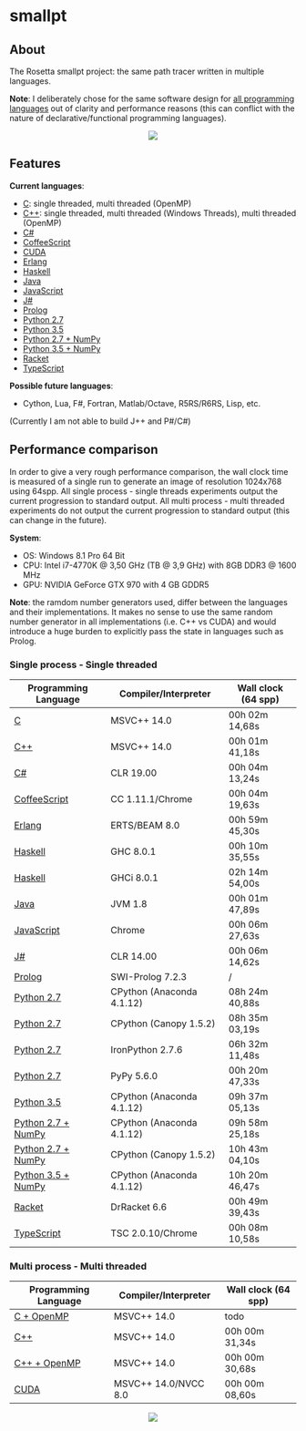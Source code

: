 # smallpt

## About
The Rosetta smallpt project: the same path tracer written in multiple languages.

**Note**: I deliberately chose for the same software design for [all programming languages](https://github.com/matt77hias/smallpt) out of clarity and performance reasons (this can conflict with the nature of declarative/functional programming languages).

<p align="center"><img src="res/image.png" ></p>

## Features
**Current languages**:

* [C](https://github.com/matt77hias/c-smallpt): single threaded, multi threaded (OpenMP)
* [C++](https://github.com/matt77hias/cpp-smallpt): single threaded, multi threaded (Windows Threads), multi threaded (OpenMP)
* [C#](https://github.com/matt77hias/cs-smallpt)
* [CoffeeScript](https://github.com/matt77hias/coffee-smallpt)
* [CUDA](https://github.com/matt77hias/cu-smallpt)
* [Erlang](https://github.com/matt77hias/erl-smallpt)
* [Haskell](https://github.com/matt77hias/hs-smallpt)
* [Java](https://github.com/matt77hias/java-smallpt)
* [JavaScript](https://github.com/matt77hias/js-smallpt)
* [J#](https://github.com/matt77hias/jsl-smallpt)
* [Prolog](https://github.com/matt77hias/pl-smallpt)
* [Python 2.7](https://github.com/matt77hias/py-smallpt)
* [Python 3.5](https://github.com/matt77hias/py-smallpt)
* [Python 2.7 + NumPy](https://github.com/matt77hias/numpy-smallpt)
* [Python 3.5 + NumPy](https://github.com/matt77hias/numpy-smallpt)
* [Racket](https://github.com/matt77hias/rkt-smallpt)
* [TypeScript](https://github.com/matt77hias/ts-smallpt)

**Possible future languages**:
* Cython, Lua, F#, Fortran, Matlab/Octave, R5RS/R6RS, Lisp, etc.

(Currently I am not able to build J++ and P#/C#)

## Performance comparison
In order to give a very rough performance comparison, the wall clock time is measured of a single run to generate an image of resolution 1024x768 using 64spp. All single process - single threads experiments output the current progression to standard output. All multi process - multi threaded experiments do not output the current progression to standard output (this can change in the future).

**System**:
* OS: Windows 8.1 Pro 64 Bit
* CPU: Intel i7-4770K @ 3,50 GHz (TB @ 3,9 GHz) with 8GB DDR3 @ 1600 MHz
* GPU: NVIDIA GeForce GTX 970 with 4 GB GDDR5

**Note**: the ramdom number generators used, differ between the languages and their implementations. It makes no sense to use the same random number generator in all implementations (i.e. C++ vs CUDA) and would introduce a huge burden to explicitly pass the state in languages such as Prolog.

### Single process - Single threaded

| Programming Language                                                | Compiler/Interpreter         | Wall clock (64 spp) |
|---------------------------------------------------------------------|------------------------------|---------------------|
| [C](https://github.com/matt77hias/c-smallpt)                        | MSVC++ 14.0                  | 00h 02m 14,68s      |
| [C++](https://github.com/matt77hias/cpp-smallpt)                    | MSVC++ 14.0                  | 00h 01m 41,18s      |
| [C#](https://github.com/matt77hias/cs-smallpt)                      | CLR 19.00                    | 00h 04m 13,24s      |  
| [CoffeeScript](https://github.com/matt77hias/coffee-smallpt)        | CC 1.11.1/Chrome             | 00h 04m 19,63s      |
| [Erlang](https://github.com/matt77hias/erl-smallpt)                 | ERTS/BEAM 8.0                | 00h 59m 45,30s      |
| [Haskell](https://github.com/matt77hias/hs-smallpt)                 | GHC 8.0.1                    | 00h 10m 35,55s      |
| [Haskell](https://github.com/matt77hias/hs-smallpt)                 | GHCi 8.0.1                   | 02h 14m 54,00s      |
| [Java](https://github.com/matt77hias/java-smallpt)                  | JVM 1.8                      | 00h 01m 47,89s      |
| [JavaScript](https://github.com/matt77hias/js-smallpt)              | Chrome                       | 00h 06m 27,63s      |
| [J#](https://github.com/matt77hias/jsl-smallpt)                     | CLR 14.00                    | 00h 06m 14,62s      |
| [Prolog](https://github.com/matt77hias/pl-smallpt)                  | SWI-Prolog 7.2.3             | /                   |
| [Python 2.7](https://github.com/matt77hias/py-smallpt)              | CPython (Anaconda 4.1.12)    | 08h 24m 40,88s      |
| [Python 2.7](https://github.com/matt77hias/py-smallpt)              | CPython (Canopy 1.5.2)       | 08h 35m 03,19s      |
| [Python 2.7](https://github.com/matt77hias/py-smallpt)              | IronPython 2.7.6             | 06h 32m 11,48s      |
| [Python 2.7](https://github.com/matt77hias/py-smallpt)              | PyPy 5.6.0                   | 00h 20m 47,33s      |
| [Python 3.5](https://github.com/matt77hias/py-smallpt)              | CPython (Anaconda 4.1.12)    | 09h 37m 05,13s      |
| [Python 2.7 + NumPy](https://github.com/matt77hias/numpy-smallpt)   | CPython (Anaconda 4.1.12)    | 09h 58m 25,18s      |
| [Python 2.7 + NumPy](https://github.com/matt77hias/numpy-smallpt)   | CPython (Canopy 1.5.2)       | 10h 43m 04,10s      |
| [Python 3.5 + NumPy](https://github.com/matt77hias/numpy-smallpt)   | CPython (Anaconda 4.1.12)    | 10h 20m 46,47s      |
| [Racket](https://github.com/matt77hias/rkt-smallpt)                 | DrRacket 6.6                 | 00h 49m 39,43s      |
| [TypeScript](https://github.com/matt77hias/ts-smallpt)              | TSC 2.0.10/Chrome            | 00h 08m 10,58s      |

### Multi process - Multi threaded

| Programming Language                                                | Compiler/Interpreter         | Wall clock (64 spp) |
|---------------------------------------------------------------------|------------------------------|---------------------|
| [C + OpenMP](https://github.com/matt77hias/c-smallpt)               | MSVC++ 14.0                  | todo                |
| [C++](https://github.com/matt77hias/cpp-smallpt)                    | MSVC++ 14.0                  | 00h 00m 31,34s      |
| [C++ + OpenMP](https://github.com/matt77hias/cpp-smallpt)           | MSVC++ 14.0                  | 00h 00m 30,68s      |
| [CUDA](https://github.com/matt77hias/cu-smallpt)                    | MSVC++ 14.0/NVCC 8.0         | 00h 00m 08,60s      |

<p align="center"><img src="res/Comparison%20(low%20resolution).png" ></p>
